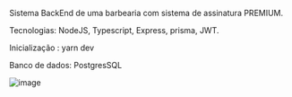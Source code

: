 Sistema BackEnd de uma barbearia com sistema de assinatura PREMIUM.

Tecnologias: NodeJS, Typescript, Express, prisma, JWT.

Inicialização : yarn dev

Banco de dados: PostgresSQL

![image](https://github.com/gabrielquadro/barberBackend/assets/61526044/141a8667-dbe2-484a-8696-15a06b177a16)
